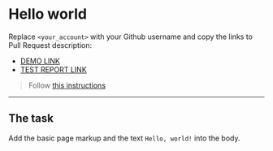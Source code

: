# Hello world
Replace `<your_account>` with your Github username and copy the links to Pull Request description:
- [DEMO LINK](https://alexsinchuk.github.io/layout_hello-world/)
- [TEST REPORT LINK](https://alexsinchuk.github.io/layout_hello-world/report/html_report/)

> Follow [this instructions](https://mate-academy.github.io/layout_task-guideline/#how-to-solve-the-layout-tasks-on-github)
___

## The task 
Add the basic page markup and the text `Hello, world!` into the body.
